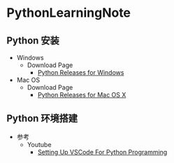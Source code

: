 # PythonLearningNote

## Python 安装
   * Windows
      + Download Page
         - [Python Releases for Windows](https://www.python.org/downloads/windows/)<br>
   * Mac OS
      + Download Page
         - [Python Releases for Mac OS X](https://www.python.org/downloads/mac-osx/)<br>
   
## Python 环境搭建
   * 参考
      + Youtube
         - [Setting Up VSCode For Python Programming](https://www.youtube.com/watch?v=W--_EOzdTHk&list=PLRVt-3hg7Jl6k8NuKvfX-jeLfe9MxaNnk&index=2&t=18s)<br>
